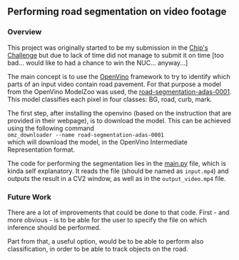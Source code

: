 ## Performing road segmentation on video footage

### Overview

This project was originally started to be my submission in the [Chip's Challenge](https://events.hackster.io/chips-challenge?utm_source=email&mc_cid=6e64f26212&mc_eid=7a4cf17b2b) but due to lack of time did not manage to submit it on time [too bad... would like to had a chance to win the NUC... anyway...]

The main concept is to use the [OpenVino](https://docs.openvino.ai/) framework to try to identify which parts of an input video contain road pavement. For that purpose a model from the OpenVino ModelZoo was used, the [road-segmentation-adas-0001](https://docs.openvino.ai/2023.1/omz_models_model_road_segmentation_adas_0001.html). This model classifies each pixel in four classes: BG, road, curb, mark.

The first step, after installing the openvino (based on the instruction that are provided in their webpage), is to download the model. This can be achieved using the following command  
```omz_downloader --name road-segmentation-adas-0001 ```  
which will download the model, in the OpenVino Intermediate Representation format.  

The code for performing the segmentation lies in the [main.py](./main.py) file, which is kinda self explanatory. It reads the file (should be named as ```input.mp4```) and outputs the result in a CV2 window, as well as in the ```output_video.mp4``` file.

### Future Work

There are a lot of improvements that could be done to that code. First - and more obvious - is to be able for the user to specify the file on which inference should be performed. 

Part from that, a useful option, would be to be able to perform also classification, in order to be able to track objects on the road.  